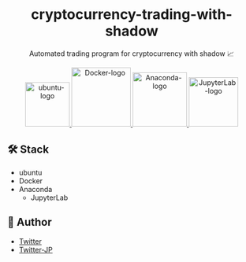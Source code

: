 <div align="center">

# cryptocurrency-trading-with-shadow

Automated trading program for cryptocurrency with shadow :chart_with_upwards_trend:

<a href="https://ubuntu.com/" target="_blank">
  <img width="90" alt="ubuntu-logo" src="https://user-images.githubusercontent.com/42294938/136695374-bf08e2da-217f-4a5e-ad75-f97b58d01fa6.png" />
</a>

<a href="https://www.docker.com/" target="_blank">
  <img width="120" alt="Docker-logo" src="https://user-images.githubusercontent.com/42294938/136694984-5897ffef-afef-49fb-95a1-3a1fe376cbe3.png" />
</a>
<a href="https://www.anaconda.com/" target="_blank">
  <img width="110" alt="Anaconda-logo" src="https://user-images.githubusercontent.com/42294938/136695102-ff45bc3c-98ff-4a7d-ba84-d1f4cb1bb30e.png" />
</a>

<a href="https://jupyterlab.readthedocs.io/" target="_blank">
  <img width="100" alt="JupyterLab-logo" src="https://user-images.githubusercontent.com/42294938/136695067-c278fdd9-f3fa-49fd-a981-2bbccc3e9293.png" />
</a>
</div>

## :hammer_and_wrench: Stack

- ubuntu
- Docker
- Anaconda
  - JupyterLab

## :memo: Author

- [Twitter](https://twitter.com/masakiapp)
- [Twitter-JP](https://twitter.com/masakifukunishi)
